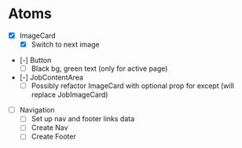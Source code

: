 # Atoms

- [x] ImageCard
  - [x] Switch to next image
- [-] Button
  - [ ] Black bg, green text (only for active page)
- [-] JobContentArea
  - [ ] Possibly refactor ImageCard with optional prop for except (will replace JobImageCard)
- [ ] Navigation
  - [ ] Set up nav and footer links data
  - [ ] Create Nav
  - [ ] Create Footer
